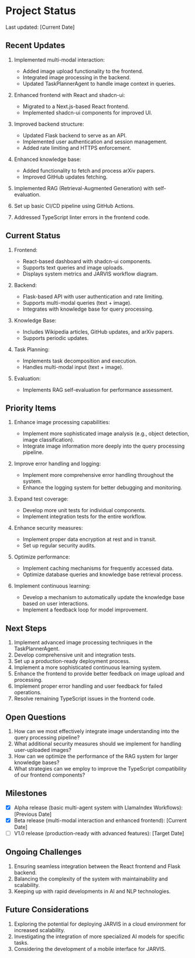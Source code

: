 # Project Status

Last updated: [Current Date]

## Recent Updates

1. Implemented multi-modal interaction:
   - Added image upload functionality to the frontend.
   - Integrated image processing in the backend.
   - Updated TaskPlannerAgent to handle image context in queries.

2. Enhanced frontend with React and shadcn-ui:
   - Migrated to a Next.js-based React frontend.
   - Implemented shadcn-ui components for improved UI.

3. Improved backend structure:
   - Updated Flask backend to serve as an API.
   - Implemented user authentication and session management.
   - Added rate limiting and HTTPS enforcement.

4. Enhanced knowledge base:
   - Added functionality to fetch and process arXiv papers.
   - Improved GitHub updates fetching.

5. Implemented RAG (Retrieval-Augmented Generation) with self-evaluation.

6. Set up basic CI/CD pipeline using GitHub Actions.

7. Addressed TypeScript linter errors in the frontend code.

## Current Status

1. Frontend:
   - React-based dashboard with shadcn-ui components.
   - Supports text queries and image uploads.
   - Displays system metrics and JARVIS workflow diagram.

2. Backend:
   - Flask-based API with user authentication and rate limiting.
   - Supports multi-modal queries (text + image).
   - Integrates with knowledge base for query processing.

3. Knowledge Base:
   - Includes Wikipedia articles, GitHub updates, and arXiv papers.
   - Supports periodic updates.

4. Task Planning:
   - Implements task decomposition and execution.
   - Handles multi-modal input (text + image).

5. Evaluation:
   - Implements RAG self-evaluation for performance assessment.

## Priority Items

1. Enhance image processing capabilities:
   - Implement more sophisticated image analysis (e.g., object detection, image classification).
   - Integrate image information more deeply into the query processing pipeline.

2. Improve error handling and logging:
   - Implement more comprehensive error handling throughout the system.
   - Enhance the logging system for better debugging and monitoring.

3. Expand test coverage:
   - Develop more unit tests for individual components.
   - Implement integration tests for the entire workflow.

4. Enhance security measures:
   - Implement proper data encryption at rest and in transit.
   - Set up regular security audits.

5. Optimize performance:
   - Implement caching mechanisms for frequently accessed data.
   - Optimize database queries and knowledge base retrieval process.

6. Implement continuous learning:
   - Develop a mechanism to automatically update the knowledge base based on user interactions.
   - Implement a feedback loop for model improvement.

## Next Steps

1. Implement advanced image processing techniques in the TaskPlannerAgent.
2. Develop comprehensive unit and integration tests.
3. Set up a production-ready deployment process.
4. Implement a more sophisticated continuous learning system.
5. Enhance the frontend to provide better feedback on image upload and processing.
6. Implement proper error handling and user feedback for failed operations.
7. Resolve remaining TypeScript issues in the frontend code.

## Open Questions

1. How can we most effectively integrate image understanding into the query processing pipeline?
2. What additional security measures should we implement for handling user-uploaded images?
3. How can we optimize the performance of the RAG system for larger knowledge bases?
4. What strategies can we employ to improve the TypeScript compatibility of our frontend components?

## Milestones

- [x] Alpha release (basic multi-agent system with LlamaIndex Workflows): [Previous Date]
- [x] Beta release (multi-modal interaction and enhanced frontend): [Current Date]
- [ ] V1.0 release (production-ready with advanced features): [Target Date]

## Ongoing Challenges

1. Ensuring seamless integration between the React frontend and Flask backend.
2. Balancing the complexity of the system with maintainability and scalability.
3. Keeping up with rapid developments in AI and NLP technologies.

## Future Considerations

1. Exploring the potential for deploying JARVIS in a cloud environment for increased scalability.
2. Investigating the integration of more specialized AI models for specific tasks.
3. Considering the development of a mobile interface for JARVIS.
